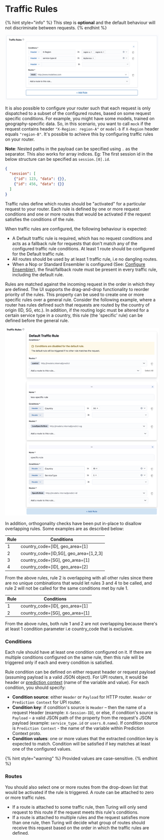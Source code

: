 # Traffic Rules

{% hint style="info" %}
This step is **optional** and the default behaviour will not discriminate between requests.
{% endhint %}

![](../../.gitbook/assets/create_router_rules.png)

It is also possible to configure your router such that each request is only dispatched to a subset of the configured routes, based on some request specific conditions. For example, you might have some models, trained on geography-specific data. So, in this scenario, you want to call `mock` if the request contains header `"X-Region: region-A"` or `model-b` if `X-Region` header equals `"region-B"`. It's possible to achieve this by configuring traffic rules on your router.

**Note**: Nested paths in the payload can be specified using `.` as the separator. This also works for array
indices. Eg: The first session id in the below structure can be specified as `session.[0].id`.

```json
{
  "session": [
    {"id": 123, "data": {}},
    {"id": 456, "data": {}}
  ]
}
```

Traffic rules define which routes should be "activated" for a particular request to your router. Each rule is defined by one or more request conditions and one or more routes that would be activated if the request satisfies the conditions of the rule. 

When traffic rules are configured, the following behaviour is expected:
- A Default traffic rule is required, which has no request conditions and acts as a fallback rule for requests that don't match any of the configured traffic rule conditions. At least 1 route should be configured for the Default traffic rule.
- All routes should be used by at least 1 traffic rule, i.e no dangling routes.
- When a Nop or Standard Ensembler is configured (See: [Configure Ensembler](./configure-ensembler.md)), the final/fallback route must be present in every traffic rule, including the default rule.

Rules are matched against the incoming request in the order in which they are defined. The UI supports the drag-and-drop functionality to reorder priority of the rules. This property can be used to create one or more specific rules over a general rule. Consider the following example, where a router has rules defined such that requests are routed by the country of origin (ID, SG, etc.). In addition, if the routing logic must be altered for a certain service type in a country, this rule (the 'specific' rule) can be defined before the general rule.

![](../../.gitbook/assets/create_router_rules_priority.png)

In addition, orthogonality checks have been put in-place to disallow overlapping rules. Some examples are as described below:

| Rule | Conditions |
|------|------------|
| 1    | country_code=[ID], geo_area=[1] |
| 2    | country_code=[ID,SG], geo_area=[1,2,3] |
| 3    | country_code=[SG], geo_area=[1] |
| 4    | country_code=[ID], geo_area=[2] |

From the above rules, rule 2 is overlapping with all other rules since there are no unique combinations that would let rules 3 and 4 to be called, and rule 2 will not be called for the same conditions met by rule 1.

| Rule | Conditions |
|------|------------|
| 1    | country_code=[ID], geo_area=[1] |
| 2    | country_code=[SG], geo_area=[1] |

From the above rules, both rule 1 and 2 are not overlapping because there's at least 1 condition parameter i.e country_code that is exclusive.

### Conditions

Each rule should have at least one condition configured on it. If there are multiple conditions configured on the same rule, then this rule will be triggered only if each and every condition is satisfied. 

Rule condition can be defined on either request header or request payload (assuming payload is a valid JSON object). For UPI routers, it would be header or [prediction context](https://github.com/caraml-dev/universal-prediction-interface/blob/main/proto/caraml/upi/v1/upi.proto) (name of the variable and value). For each condition, you should specify:

* **Condition source**: either `Header` or `Payload` for HTTP router. `Header` or `Prediction Context` for UPI router.
* **Condition key**: if condition's source is `Header` – then the name of a request Header (example: `X-Session-ID`), or else, if condition's source is `Payload` – a valid JSON path of the property from the request's JSON payload (example: `service_type.id` or `users.0.name`). If condition source is `Prediction Context` - the name of the variable within Prediction Context proto. 
* **Condition values**: one or more values that the extracted condition key is expected to match. Condition will be satisfied if key matches at least one of the configured values.<br/>

{% hint style="warning" %}
Provided values are case-sensitive.
{% endhint %}

### Routes   

You should also select one or more routes from the drop-down list that would be activated if the rule is triggered. A route can be attached to zero or more traffic rules.

* If a route is attached to some traffic rule, then Turing will only send request to this route if the request meets this rule's conditions.
* If a route is attached to multiple rules and the request satisfies more than one rule, then Turing will decide what group of routes should receive this request based on the order in which the traffic rules are defined.
